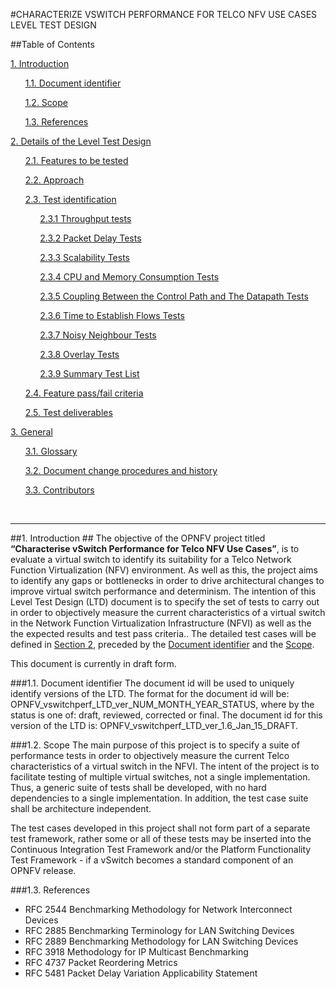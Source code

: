 #CHARACTERIZE VSWITCH PERFORMANCE FOR TELCO NFV USE CASES LEVEL TEST DESIGN

##Table of Contents

 [1. Introduction](#Introduction)

 &nbsp;&nbsp;&nbsp;&nbsp;&nbsp;&nbsp;[1.1. Document identifier](#DocId)

&nbsp;&nbsp;&nbsp;&nbsp;&nbsp;&nbsp;[1.2. Scope](#Scope)

&nbsp;&nbsp;&nbsp;&nbsp;&nbsp;&nbsp;[1.3. References](#References)

[2.	Details of the Level Test Design](#DetailsOfTheLevelTestDesign)

&nbsp;&nbsp;&nbsp;&nbsp;&nbsp;&nbsp;[2.1. Features to be tested](#FeaturesToBeTested)

&nbsp;&nbsp;&nbsp;&nbsp;&nbsp;&nbsp;[2.2. Approach](#Approach)

&nbsp;&nbsp;&nbsp;&nbsp;&nbsp;&nbsp;[2.3. Test identification](#TestIdentification)

&nbsp;&nbsp;&nbsp;&nbsp;&nbsp;&nbsp;&nbsp;&nbsp;&nbsp;&nbsp;&nbsp;&nbsp;[2.3.1 Throughput tests](#ThroughputTests)

&nbsp;&nbsp;&nbsp;&nbsp;&nbsp;&nbsp;&nbsp;&nbsp;&nbsp;&nbsp;&nbsp;&nbsp;[2.3.2 Packet Delay Tests](#PacketDelayTests)

&nbsp;&nbsp;&nbsp;&nbsp;&nbsp;&nbsp;&nbsp;&nbsp;&nbsp;&nbsp;&nbsp;&nbsp;[2.3.3 Scalability Tests](#ScalabilityTests)

&nbsp;&nbsp;&nbsp;&nbsp;&nbsp;&nbsp;&nbsp;&nbsp;&nbsp;&nbsp;&nbsp;&nbsp;[2.3.4 CPU and Memory Consumption Tests](#CPUTests)

&nbsp;&nbsp;&nbsp;&nbsp;&nbsp;&nbsp;&nbsp;&nbsp;&nbsp;&nbsp;&nbsp;&nbsp;[2.3.5 Coupling Between the Control Path and The Datapath Tests](#CPDPTests)

&nbsp;&nbsp;&nbsp;&nbsp;&nbsp;&nbsp;&nbsp;&nbsp;&nbsp;&nbsp;&nbsp;&nbsp;[2.3.6 Time to Establish Flows Tests](#FlowLatencyTests)

&nbsp;&nbsp;&nbsp;&nbsp;&nbsp;&nbsp;&nbsp;&nbsp;&nbsp;&nbsp;&nbsp;&nbsp;[2.3.7 Noisy Neighbour Tests](#NoisyNeighbourTests)

&nbsp;&nbsp;&nbsp;&nbsp;&nbsp;&nbsp;&nbsp;&nbsp;&nbsp;&nbsp;&nbsp;&nbsp;[2.3.8 Overlay Tests](#OverlayTests)

&nbsp;&nbsp;&nbsp;&nbsp;&nbsp;&nbsp;&nbsp;&nbsp;&nbsp;&nbsp;&nbsp;&nbsp;[2.3.9 Summary Test List](#SummaryList)

&nbsp;&nbsp;&nbsp;&nbsp;&nbsp;&nbsp;[2.4. Feature pass/fail criteria](#PassFail)

&nbsp;&nbsp;&nbsp;&nbsp;&nbsp;&nbsp;[2.5. Test deliverables](#TestDeliverables)

[3. General](#General)

&nbsp;&nbsp;&nbsp;&nbsp;&nbsp;&nbsp;[3.1. Glossary](#Glossary)

&nbsp;&nbsp;&nbsp;&nbsp;&nbsp;&nbsp;[3.2. Document change procedures and history](#History)

&nbsp;&nbsp;&nbsp;&nbsp;&nbsp;&nbsp;[3.3. Contributors](#Contributors)

<br/>

---
<a name="Introduction"></a>
##1. Introduction ##
  The objective of the OPNFV project titled **“Characterise vSwitch Performance for Telco NFV Use Cases”**, is to evaluate a virtual switch to identify its suitability for a Telco Network Function Virtualization (NFV) environment. As well as this, the project aims to identify any gaps or bottlenecks in order to drive architectural changes to improve virtual switch performance and determinism. The intention of this Level Test Design (LTD) document is to specify the set of tests to carry out in order to objectively measure the current characteristics of a virtual switch in the Network Function Virtualization Infrastructure (NFVI) as well as the the expected results and test pass criteria.. The detailed test cases will be defined in [Section 2](#DetailsOfTheLevelTestDesign), preceded by the [Document identifier](#DocId) and the [Scope](#Scope).

 This document is currently in draft form.

  <a name="DocId"></a>
  ###1.1. Document identifier
  The document id will be used to uniquely identify versions of the LTD. The format for the document id will be: OPNFV\_vswitchperf\_LTD\_ver\_NUM\_MONTH\_YEAR\_STATUS, where by the status is one of: draft, reviewed, corrected or final. The document id for this version of the LTD is: OPNFV\_vswitchperf\_LTD\_ver\_1.6\_Jan\_15\_DRAFT.

  <a name="Scope"></a>
  ###1.2. Scope
  The main purpose of this project is to specify a suite of performance tests in order to objectively measure the current Telco characteristics of a virtual switch in the NFVI. The intent of the project is to facilitate testing of multiple virtual switches, not a single implementation. Thus, a generic suite of tests shall be developed, with no hard dependencies to a single implementation. In addition, the test case suite shall be architecture independent.

  The test cases developed in this project shall not form part of a separate test framework, rather some or all of these tests may be inserted into the Continuous Integration Test Framework and/or the Platform Functionality Test Framework - if a vSwitch becomes a standard component of an OPNFV release.

  <a name="References"></a>
  ###1.3. References

  - RFC 2544 Benchmarking Methodology for Network Interconnect Devices
  - RFC 2885 Benchmarking Terminology for LAN Switching Devices
  - RFC 2889 Benchmarking Methodology for LAN Switching Devices
  - RFC 3918 Methodology for IP Multicast Benchmarking
  - RFC 4737 Packet Reordering Metrics
  - RFC 5481 Packet Delay Variation Applicability Statement

<br/>
